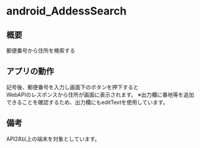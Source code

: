 # android_AddessSearch
## 概要  
郵便番号から住所を検索する

## アプリの動作  
記号後、郵便番号を入力し画面下のボタンを押下すると  
WebAPIのレスポンスから住所が画面に表示されます。
※出力欄に番地等を追加できることを確認するため、出力欄にもeditTextを使用しています。  

## 備考  
API28以上の端末を対象としています。



